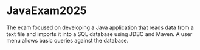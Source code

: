 # JavaExam2025
The exam focused on developing a Java application that reads data from a text file and imports it into a SQL database using JDBC and Maven. A user menu allows basic queries against the database. 
